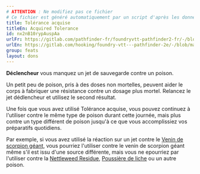```yaml
---
# ATTENTION : Ne modifiez pas ce fichier
# Ce fichier est généré automatiquement par un script d'après les données du module Foundry VTT officiel et de sa traduction
title: Tolérance acquise
titleEn: Acquired Tolerance
id: nx2nB10rypAuspAa
urlFr: https://gitlab.com/pathfinder-fr/foundryvtt-pathfinder2-fr/-/blob/master/data/feats/nx2nB10rypAuspAa.htm
urlEn: https://gitlab.com/hooking/foundry-vtt---pathfinder-2e/-/blob/master/packs/data/feats.db/acquired-tolerance.json
group: feats
layout: dons
---
```

**Déclencheur** vous manquez un jet de sauvegarde contre un poison.

Un petit peu de poison, pris à des doses non mortelles, peuvent aider le corps à fabriquer une résistance contre un dosage plus mortel. Relancez le jet dédlencheur et utilisez le second résultat.

Une fois que vous avez utilisé Tolérance acquise, vous pouvez continuez à l'utiliser contre le même type de poison durant cette journée, mais plus contre un type différent de poison jusqu'à ce que vous accomplissiez vos préparatifs quotidiens.

Par exemple, si vous avez utilisé la réaction sur un jet contre le [Venin de scorpion géant](../equipment/venin-de-scorpion-géant.md), vous pourriez l'utiliser contre le venin de scorpion géant même s'il est issu d'une source différente, mais vous ne epourriez par l'utiliser contre la [Nettleweed Residue](../equipment/résidu-de-lierrortie.md), [Poussière de liche](../equipment/poussière-de-liche.md) ou un autre poison.


